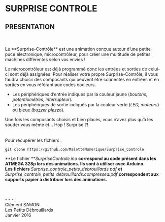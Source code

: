 # SURPRISE CONTROLE

## PRESENTATION

<br />
<br />
Le **Surprise-Contrôle** est une animation conçue autour d’une petite puce électronique, microcontrôleur, pour créer une multitude de petites machines différentes selon vos envies !
Le microcontrôleur est déjà programmé donc les entrées et sorties de celui-ci sont déjà assignées. Pour réaliser votre propre Surprise-Contrôle, il vous faudra choisir des composants qui peuvent être connectés en entrées et en sorties en vous référant aux codes couleurs.
- Les périphériques d’entrée indiqués par la couleur jaune (*boutons, potentiomètres, interrupteur*).- Les périphériques de sortie indiqués par la couleur verte (*LED, moteurs*) ou bleue (*buzzer piezzo*).
Une fois les composants choisis et bien placés, vous n’avez plus qu’à les souder vous même et... Hop ! Surprise ?!
<br />
<br />
<br />
Pour récupérer les fichiers : 

`git clone https://github.com/MaletteNumerique/Surprise_Controle`

**Le fichier ***SurpriseControle.ino* **correspond au code présent dans les ATMEGA 328p lors des animations. Ils sont à utiliser avec Arduino. <br />**
**Les fichiers** *Surprise_controle_petits_debrouillards.pdf* **et** *Surprise_controle_petits_debrouillards.compressed.pdf* **correspondent aux supports papier à distribuer lors des animations.**

<br />
<br />
- - -
<br />
Clément SAMON<br />
Les Petits Débrouillards <br />
Janvier 2016